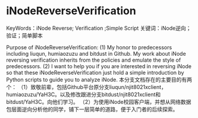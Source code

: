 iNodeReverseVerification
========================

KeyWords：iNode Reverse; Verification ;Simple Script
关键词：iNode逆向；验证；简单脚本

Purpose of iNodeReverseVerification:
(1) My honor to predecessors including liuqun, humiaozuzu and bitdust in Github. My work about iNode reversing verification inherits from the policies and emulate the style of predecessors.
(2) I want to help you if you are interested in reversing iNode so that these iNodeReverseVerification just hold a simple introduction by Python scripts to guide you to analyze iNode.
本分支文档存在的主要目的有两个：
（1）致敬前辈，包括Github平台原分支liuqun/njit8021xclient，humiaozuzu/YaH3C。以及修改跟进分支bitdust/njit8021xclient和bitdust/YaH3C。向他们学习。
（2）为使用iNode校园客户端，并想从网络数据包层面逆向分析他的同学，铺下一层简单的道路，便于入门者的后续探索。
